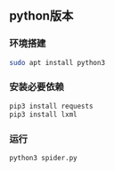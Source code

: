 ## python版本

### 环境搭建
```bash
sudo apt install python3
```

### 安装必要依赖
```bash
pip3 install requests
pip3 install lxml
```

### 运行
```bash
python3 spider.py
```